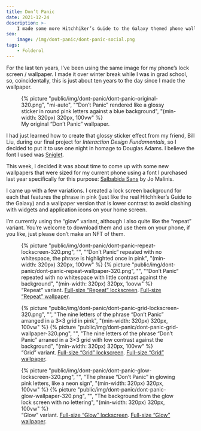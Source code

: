 ```yaml
---
title: Don’t Panic
date: 2021-12-24
description: >-
    I made some more Hitchhiker’s Guide to the Galaxy themed phone wallpapers.
seo:
    image: /img/dont-panic/dont-panic-social.png
tags:
    - Folderol
---
```


For the last ten years, I’ve been using the same image for my phone’s lock
screen / wallpaper. I made it over winter break while I was in grad school, so,
coincidentally, this is just about ten years to the day since I made the
wallpaper.

<figure>
    {% picture
        "public/img/dont-panic/dont-panic-original-320.png",
        "mi-auto",
        "“Don’t Panic” rendered like a glossy sticker in round pink letters against a blue background",
        "(min-width: 320px) 320px, 100vw" %}
<figcaption>
    My original “Don’t Panic” wallpaper.
</figcaption>
</figure>

I had just learned how to create that glossy sticker effect from my friend, Bill
Liu, during our final project for <i>Interaction Design Fundamentals</i>, so I
decided to put it to use one night in homage to Douglas Adams. I believe the
font I used was [Sniglet](https://www.theleagueofmoveabletype.com/sniglet).

This week, I decided it was about time to come up with some new wallpapers that
were sized for my current phone using a font I purchased last year specifically
for this purpose: [Salbabida
Sans](https://www.behance.net/gallery/107925677/Salbabida-Sans) by Jo Malinis.

I came up with a few variations. I created a lock screen background for each
that features the phrase in pink (just like the real Hitchhiker’s Guide to the
Galaxy) and a wallpaper version that is lower contrast to avoid clashing with
widgets and application icons on your home screen.

I’m currently using the “glow” variant, although I also quite like the “repeat”
variant. You’re welcome to download them and use them on your phone, if you
like, just please don’t make an NFT of them.

<figure>
    <div style="justify-items: center" data-layout="grid">
        {% picture
            "public/img/dont-panic/dont-panic-repeat-lockscreen-320.png",
            "",
            "“Don’t Panic“ repeated with no whitespace, the phrase is highlighted once in pink",
            "(min-width: 320px) 320px, 100vw" %}
        {% picture
            "public/img/dont-panic/dont-panic-repeat-wallpaper-320.png",
            "",
            "“Don’t Panic“ repeated with no whitespace with little contrast against the background",
            "(min-width: 320px) 320px, 1oovw" %}
    </div>
    <figcaption>
        “Repeat” variant. <a
        href="/img/dont-panic/dont-panic-repeat-lockscreen.png"
        download>Full-size “Repeat” lockscreen</a>. <a
        href="/img/dont-panic/dont-panic-repeat-wallpaper.png"
        download>Full-size “Repeat” wallpaper</a>.
    </figcaption>
</figure>
<figure>
    <div style="justify-items: center" data-layout="grid">
        {% picture
            "public/img/dont-panic/dont-panic-grid-lockscreen-320.png",
            "",
            "The nine letters of the phrase “Don’t Panic” arranged in a 3×3 grid in pink",
            "(min-width: 320px) 320px, 100vw" %}
        {% picture
            "public/img/dont-panic/dont-panic-grid-wallpaper-320.png",
            "",
            "The nine letters of the phrase “Don’t Panic” arraned in a 3×3 grid with low contrast against the background",
            "(min-width: 320px) 320px, 100vw" %}
        </div>
    <figcaption>
        “Grid” variant. <a
        href="/img/dont-panic/dont-panic-grid-lockscreen.png"
        download>Full-size “Grid” lockscreen</a>. <a
        href="/img/dont-panic/dont-panic-grid-wallpaper.png"
        download>Full-size “Grid” wallpaper</a>.
    </figcaption>
</figure>
<figure>
    <div style="justify-items: center" data-layout="grid">
        {% picture
            "public/img/dont-panic/dont-panic-glow-lockscreen-320.png",
            "",
            "The phrase “Don’t Panic” in glowing pink letters, like a neon sign",
            "(min-width: 320px) 320px, 100vw" %}
        {% picture
            "public/img/dont-panic/dont-panic-glow-wallpaper-320.png",
            "",
            "The background from the glow lock screen with no lettering",
            "(min-width: 320px) 320px, 100vw" %}
    </div>
    <figcaption>
        “Glow” variant. <a
        href="/img/dont-panic/dont-panic-glow-lockscreen.png"
        download>Full-size “Glow” lockscreen</a>. <a
        href="/img/dont-panic/dont-panic-glow-wallpaper.png"
        download>Full-size “Glow” wallpaper</a>.
    </figcaption>
</figure>
